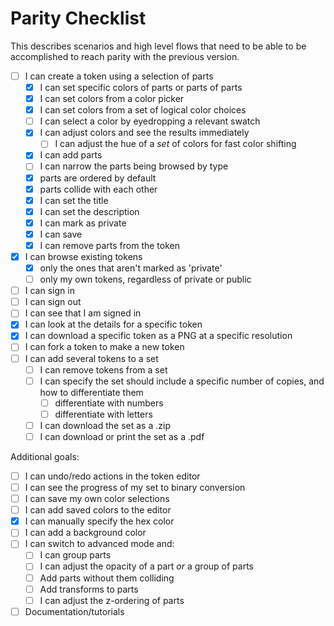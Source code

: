 # Parity Checklist

This describes scenarios and high level flows that need to be able to be accomplished to reach parity with the previous version.

- [ ] I can create a token using a selection of parts
  - [x] I can set specific colors of parts or parts of parts
  - [x] I can set colors from a color picker
  - [x] I can set colors from a set of logical color choices
  - [ ] I can select a color by eyedropping a relevant swatch
  - [x] I can adjust colors and see the results immediately
    - [ ] I can adjust the hue of a _set_ of colors for fast color shifting
  - [x] I can add parts
  - [ ] I can narrow the parts being browsed by type
  - [x] parts are ordered by default
  - [x] parts collide with each other
  - [x] I can set the title
  - [x] I can set the description
  - [x] I can mark as private
  - [x] I can save
  - [x] I can remove parts from the token
- [x] I can browse existing tokens
  - [x] only the ones that aren't marked as 'private'
  - [ ] only my own tokens, regardless of private or public
- [ ] I can sign in
- [ ] I can sign out
- [ ] I can see that I am signed in
- [x] I can look at the details for a specific token
- [x] I can download a specific token as a PNG at a specific resolution
- [ ] I can fork a token to make a new token
- [ ] I can add several tokens to a set
  - [ ] I can remove tokens from a set
  - [ ] I can specify the set should include a specific number of copies, and how to differentiate them
    - [ ] differentiate with numbers
    - [ ] differentiate with letters
  - [ ] I can download the set as a .zip
  - [ ] I can download or print the set as a .pdf

Additional goals:

- [ ] I can undo/redo actions in the token editor
- [ ] I can see the progress of my set to binary conversion
- [ ] I can save my own color selections
- [ ] I can add saved colors to the editor
- [x] I can manually specify the hex color
- [ ] I can add a background color
- [ ] I can switch to advanced mode and:
  - [ ] I can group parts
  - [ ] I can adjust the opacity of a part _or_ a group of parts
  - [ ] Add parts without them colliding
  - [ ] Add transforms to parts
  - [ ] I can adjust the z-ordering of parts
- [ ] Documentation/tutorials